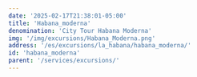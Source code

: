 ```yaml
---
date: '2025-02-17T21:38:01-05:00'
title: 'Habana_moderna'
denomination: 'City Tour Habana Moderna'
img: '/img/excursions/Habana_Moderna.png'
address: '/es/excursions/la_habana/habana_moderna/'
id: 'habana_moderna'
parent: '/services/excursions/'
---
```

